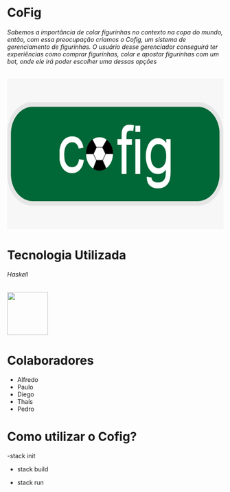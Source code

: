 # CoFig

  <h6> Sabemos a importância de colar figurinhas no contexto na copa do mundo, então, com essa preocupação criamos o Cofig, um sistema de gerenciamento de figurinhas.
  O usuário desse gerenciador conseguirá ter experiências como comprar figurinhas, colar e apostar figurinhas com um bot, onde ele irá poder escolher uma dessas opções  </h6>
  
<img src="./src/cofig.png" width="600" height="350">

# Tecnologia Utilizada

<h6> Haskell </h6>


<img src="https://cdn-icons-png.flaticon.com/512/5968/5968259.png" height="100" width="95"> 



# Colaboradores

  - Alfredo 
  - Paulo 
  - Diego 
  - Thaís
  - Pedro

  


# Como utilizar o Cofig?

-stack init 

- stack build

- stack run
